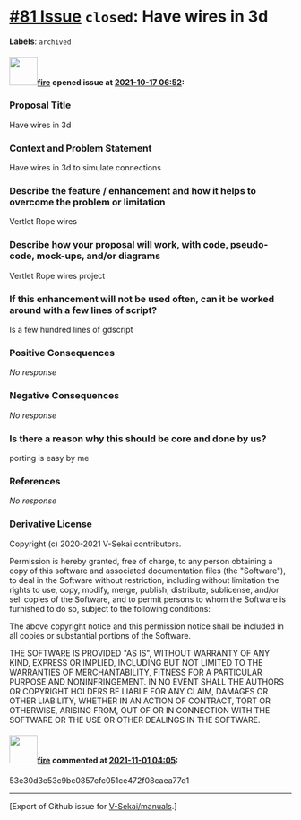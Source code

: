 # [\#81 Issue](https://github.com/V-Sekai/manuals/issues/81) `closed`: Have wires in 3d
**Labels**: `archived`


#### <img src="https://avatars.githubusercontent.com/u/32321?u=c2e06a3d2b49a467aa907e54aa259516440267cc&v=4" width="50">[fire](https://github.com/fire) opened issue at [2021-10-17 06:52](https://github.com/V-Sekai/manuals/issues/81):

### Proposal Title

Have wires in 3d

### Context and Problem Statement

Have wires in 3d to simulate connections

### Describe the feature / enhancement and how it helps to overcome the problem or limitation

Vertlet Rope wires

### Describe how your proposal will work, with code, pseudo-code, mock-ups, and/or diagrams

Vertlet Rope wires project

### If this enhancement will not be used often, can it be worked around with a few lines of script?

Is a few hundred lines of gdscript

### Positive Consequences

_No response_

### Negative Consequences

_No response_

### Is there a reason why this should be core and done by us?

porting is easy by me

### References

_No response_

### Derivative License

Copyright (c) 2020-2021 V-Sekai contributors.

Permission is hereby granted, free of charge, to any person obtaining a copy
of this software and associated documentation files (the "Software"), to deal
in the Software without restriction, including without limitation the rights
to use, copy, modify, merge, publish, distribute, sublicense, and/or sell
copies of the Software, and to permit persons to whom the Software is
furnished to do so, subject to the following conditions:

The above copyright notice and this permission notice shall be included in all
copies or substantial portions of the Software.

THE SOFTWARE IS PROVIDED "AS IS", WITHOUT WARRANTY OF ANY KIND, EXPRESS OR
IMPLIED, INCLUDING BUT NOT LIMITED TO THE WARRANTIES OF MERCHANTABILITY,
FITNESS FOR A PARTICULAR PURPOSE AND NONINFRINGEMENT. IN NO EVENT SHALL THE
AUTHORS OR COPYRIGHT HOLDERS BE LIABLE FOR ANY CLAIM, DAMAGES OR OTHER
LIABILITY, WHETHER IN AN ACTION OF CONTRACT, TORT OR OTHERWISE, ARISING FROM,
OUT OF OR IN CONNECTION WITH THE SOFTWARE OR THE USE OR OTHER DEALINGS IN THE
SOFTWARE.


#### <img src="https://avatars.githubusercontent.com/u/32321?u=c2e06a3d2b49a467aa907e54aa259516440267cc&v=4" width="50">[fire](https://github.com/fire) commented at [2021-11-01 04:05](https://github.com/V-Sekai/manuals/issues/81#issuecomment-955909504):

53e30d3e53c9bc0857cfc051ce472f08caea77d1


-------------------------------------------------------------------------------



[Export of Github issue for [V-Sekai/manuals](https://github.com/V-Sekai/manuals).]
